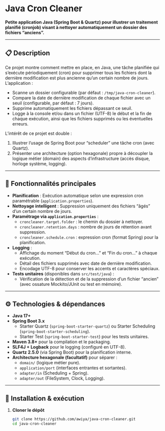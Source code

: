 # Java Cron Cleaner

**Petite application Java (Spring Boot & Quartz) pour illustrer un traitement planifié (cronjob) visant à nettoyer automatiquement un dossier des fichiers “anciens”.**

---

## 📋 Description

Ce projet montre comment mettre en place, en Java, une tâche planifiée qui s’exécute périodiquement (cron) pour supprimer tous les fichiers dont la dernière modification est plus ancienne qu’un certain nombre de jours. L’application :

- Scanne un dossier configurable (par défaut : `/tmp/java-cron-cleaner`).
- Compare la date de dernière modification de chaque fichier avec un seuil (configurable, par défaut : 7 jours).
- Supprime automatiquement les fichiers dépassant ce seuil.
- Logge à la console et/ou dans un fichier (UTF-8) le début et la fin de chaque exécution, ainsi que les fichiers supprimés ou les éventuelles erreurs.

L’intérêt de ce projet est double :
1. Illustrer l’usage de Spring Boot pour “scheduler” une tâche cron (avec Quartz).
2. Présenter une architecture (option hexagonale) propre à découpler la logique métier (domain) des aspects d’infrastructure (accès disque, horloge système, logging).

---

## 🔧 Fonctionnalités principales

- **Planification** : Exécution automatique selon une expression cron paramétrable (`application.properties`).
- **Nettoyage intelligent** : Suppression uniquement des fichiers “âgés” d’un certain nombre de jours.
- **Paramétrage via `application.properties`** :
    - `croncleaner.target.folder` : le chemin du dossier à nettoyer.
    - `croncleaner.retention.days` : nombre de jours de rétention avant suppression.
    - `croncleaner.schedule.cron` : expression cron (format Spring) pour la planification.
- **Logging** :
    - Affichage du moment “Début du cron…” et “Fin du cron…” à chaque exécution.
    - Détail des fichiers supprimés avec date de dernière modification.
    - Encodage UTF-8 pour conserver les accents et caractères spéciaux.
- **Tests unitaires** (disponibles dans `src/test/java`) :
    - Vérification de la détection et de la suppression d’un fichier “ancien” (avec ossature Mockito/JUnit ou test en mémoire).

---

## ⚙️ Technologies & dépendances

- **Java 17+** 
- **Spring Boot 3.x**
    - Starter Quartz (`spring-boot-starter-quartz`) ou Starter Scheduling (`spring-boot-starter-scheduling`).
    - Starter Test (`spring-boot-starter-test`) pour les tests unitaires.
- **Maven 3.8+** pour la compilation et le packaging.
- **SLF4J + Logback** pour le logging (configuré en UTF-8).
- **Quartz 2.5.0** (via Spring Boot) pour la planification interne.
- **Architecture hexagonale (facultatif)** pour séparer :
    - `domain/` (logique métier pure).
    - `application/port` (interfaces entrantes et sortantes).
    - `adapter/in` (Scheduling + Spring).
    - `adapter/out` (FileSystem, Clock, Logging).

---

## 🚀 Installation & exécution

1. **Cloner le dépôt**
   ```bash
   git clone https://github.com/awiya/java-cron-cleaner.git
   cd java-cron-cleaner
